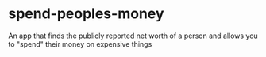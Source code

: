# spend-peoples-money
An app that finds the publicly reported net worth of a person and allows you to "spend" their money on expensive things
